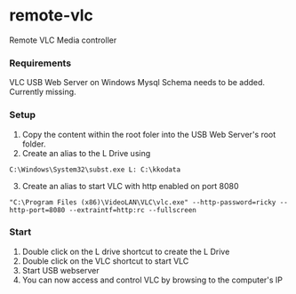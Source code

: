 # remote-vlc
Remote VLC Media controller

### Requirements

VLC
USB Web Server on Windows
Mysql Schema needs to be added. Currently missing.

### Setup

1. Copy the content within the root foler into the USB Web Server's root folder.
2. Create an alias to the L Drive using
```
C:\Windows\System32\subst.exe L: C:\kkodata
```
3. Create an alias to start VLC with http enabled on port 8080
```
"C:\Program Files (x86)\VideoLAN\VLC\vlc.exe" --http-password=ricky --http-port=8080 --extraintf=http:rc --fullscreen
```

### Start

1. Double click on the L drive shortcut to create the L Drive
2. Double click on the VLC shortcut to start VLC
3. Start USB webserver
4. You can now access and control VLC by browsing to the computer's IP
